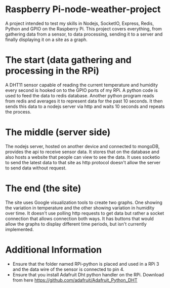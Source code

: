 # Raspberry Pi-node-weather-project

A project intended to test my skills in Nodejs, SocketIO, Express, Redis, Python and GPIO on the Raspberry Pi. This project covers everything, from gathering data from a sensor, to data processing, sending it to a server and finally displaying it on a site as a graph. 

# The start (data gathering and processing in the RPi)

A DHT11 sensor capable of reading the current temperature and humidity every second is hooked on to the GPIO ports of my RPi. A python code is used to feed the data to redis database. Another python program reads from redis and averages it to represent data for the past 10 seconds. It then sends this data to a nodejs server via http and waits 10 seconds and repeats the process.

# The middle (server side)

The nodejs server, hosted on another device and connected to mongoDB, provides the api to receive sensor data. It stores that on the database and also hosts a website that people can view to see the data. It uses socketio to send the latest data to that site as http protocol doesn't allow the server to send data without request.

# The end (the site)

The site uses Google visualization tools to create two graphs. One showing the variation in temperature and the other showing variation in humidity over time. It doesn't use polling http requests to get data but rather a socket connection that allows connection both ways. It has buttons that would allow the graphs to display different time periods, but isn't currently implemented.

# Additional Information

* Ensure that the folder named RPi-python is placed and used in a RPi 3 and the data wire of the sensor is connected to pin 4.  
* Ensure that you install Adafruit Dht python handler on the RPi. Download from here https://github.com/adafruit/Adafruit_Python_DHT
